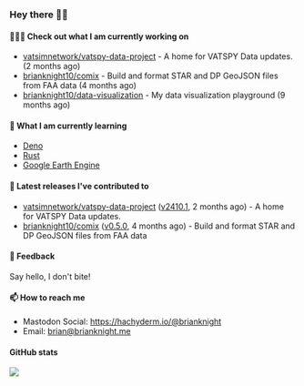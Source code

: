 ### Hey there 👋🏻

#### 👷🏻‍♂️ Check out what I am currently working on

- [vatsimnetwork/vatspy-data-project](https://github.com/vatsimnetwork/vatspy-data-project) - A home for VATSPY Data updates. (2 months ago)
- [brianknight10/comix](https://github.com/brianknight10/comix) - Build and format STAR and DP GeoJSON files from FAA data (4 months ago)
- [brianknight10/data-visualization](https://github.com/brianknight10/data-visualization) - My data visualization playground (9 months ago)

#### 🌱 What I am currently learning
- [Deno](https://deno.land/)
- [Rust](https://www.rust-lang.org/)
- [Google Earth Engine](https://earthengine.google.com/)

#### 🔭 Latest releases I've contributed to

- [vatsimnetwork/vatspy-data-project](https://github.com/vatsimnetwork/vatspy-data-project) ([v2410.1](https://github.com/vatsimnetwork/vatspy-data-project/releases/tag/v2410.1), 2 months ago) - A home for VATSPY Data updates.
- [brianknight10/comix](https://github.com/brianknight10/comix) ([v0.5.0](https://github.com/brianknight10/comix/releases/tag/v0.5.0), 4 months ago) - Build and format STAR and DP GeoJSON files from FAA data

#### 💬 Feedback

Say hello, I don't bite!

#### 📫 How to reach me

- Mastodon Social: <a rel="me" href="https://hachyderm.io/@brianknight">https://hachyderm.io/@brianknight</a>
- Email: brian@brianknight.me

#### GitHub stats

![](https://github-profile-summary-cards.vercel.app/api/cards/profile-details?username=brianknight10&theme=github)